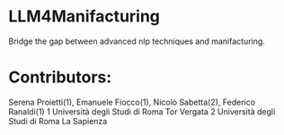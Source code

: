 # LLM4Manifacturing
Bridge the gap between advanced nlp techniques and manifacturing.
# Contributors:
Serena Proietti(1), Emanuele Fiocco(1), Nicolò Sabetta(2), Federico Ranaldi(1)
1 Università degli Studi di Roma Tor Vergata
2 Università degli Studi di Roma La Sapienza
